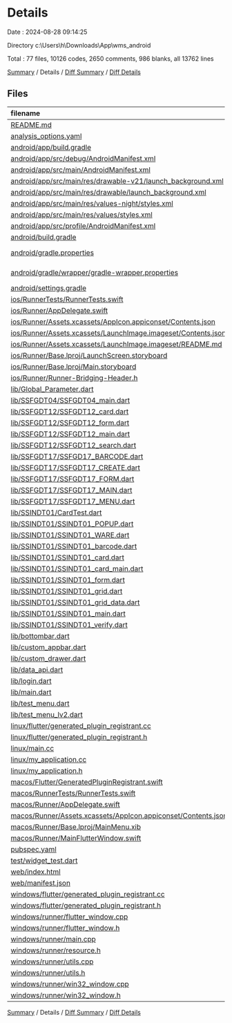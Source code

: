 # Details

Date : 2024-08-28 09:14:25

Directory c:\\Users\\h\\Downloads\\App\\wms_android

Total : 77 files,  10126 codes, 2650 comments, 986 blanks, all 13762 lines

[Summary](results.md) / Details / [Diff Summary](diff.md) / [Diff Details](diff-details.md)

## Files
| filename | language | code | comment | blank | total |
| :--- | :--- | ---: | ---: | ---: | ---: |
| [README.md](/README.md) | Markdown | 10 | 0 | 7 | 17 |
| [analysis_options.yaml](/analysis_options.yaml) | YAML | 3 | 22 | 4 | 29 |
| [android/app/build.gradle](/android/app/build.gradle) | Gradle | 44 | 6 | 9 | 59 |
| [android/app/src/debug/AndroidManifest.xml](/android/app/src/debug/AndroidManifest.xml) | XML | 3 | 4 | 1 | 8 |
| [android/app/src/main/AndroidManifest.xml](/android/app/src/main/AndroidManifest.xml) | XML | 39 | 11 | 2 | 52 |
| [android/app/src/main/res/drawable-v21/launch_background.xml](/android/app/src/main/res/drawable-v21/launch_background.xml) | XML | 4 | 7 | 2 | 13 |
| [android/app/src/main/res/drawable/launch_background.xml](/android/app/src/main/res/drawable/launch_background.xml) | XML | 4 | 7 | 2 | 13 |
| [android/app/src/main/res/values-night/styles.xml](/android/app/src/main/res/values-night/styles.xml) | XML | 9 | 9 | 1 | 19 |
| [android/app/src/main/res/values/styles.xml](/android/app/src/main/res/values/styles.xml) | XML | 9 | 9 | 1 | 19 |
| [android/app/src/profile/AndroidManifest.xml](/android/app/src/profile/AndroidManifest.xml) | XML | 3 | 4 | 1 | 8 |
| [android/build.gradle](/android/build.gradle) | Gradle | 16 | 0 | 3 | 19 |
| [android/gradle.properties](/android/gradle.properties) | Java Properties | 3 | 0 | 1 | 4 |
| [android/gradle/wrapper/gradle-wrapper.properties](/android/gradle/wrapper/gradle-wrapper.properties) | Java Properties | 7 | 0 | 1 | 8 |
| [android/settings.gradle](/android/settings.gradle) | Gradle | 21 | 0 | 5 | 26 |
| [ios/RunnerTests/RunnerTests.swift](/ios/RunnerTests/RunnerTests.swift) | Swift | 7 | 2 | 4 | 13 |
| [ios/Runner/AppDelegate.swift](/ios/Runner/AppDelegate.swift) | Swift | 12 | 0 | 2 | 14 |
| [ios/Runner/Assets.xcassets/AppIcon.appiconset/Contents.json](/ios/Runner/Assets.xcassets/AppIcon.appiconset/Contents.json) | JSON | 122 | 0 | 1 | 123 |
| [ios/Runner/Assets.xcassets/LaunchImage.imageset/Contents.json](/ios/Runner/Assets.xcassets/LaunchImage.imageset/Contents.json) | JSON | 23 | 0 | 1 | 24 |
| [ios/Runner/Assets.xcassets/LaunchImage.imageset/README.md](/ios/Runner/Assets.xcassets/LaunchImage.imageset/README.md) | Markdown | 3 | 0 | 2 | 5 |
| [ios/Runner/Base.lproj/LaunchScreen.storyboard](/ios/Runner/Base.lproj/LaunchScreen.storyboard) | XML | 36 | 1 | 1 | 38 |
| [ios/Runner/Base.lproj/Main.storyboard](/ios/Runner/Base.lproj/Main.storyboard) | XML | 25 | 1 | 1 | 27 |
| [ios/Runner/Runner-Bridging-Header.h](/ios/Runner/Runner-Bridging-Header.h) | C++ | 1 | 0 | 1 | 2 |
| [lib/Global_Parameter.dart](/lib/Global_Parameter.dart) | Dart | 9 | 3 | 2 | 14 |
| [lib/SSFGDT04/SSFGDT04_main.dart](/lib/SSFGDT04/SSFGDT04_main.dart) | Dart | 29 | 0 | 7 | 36 |
| [lib/SSFGDT12/SSFGDT12_card.dart](/lib/SSFGDT12/SSFGDT12_card.dart) | Dart | 224 | 12 | 13 | 249 |
| [lib/SSFGDT12/SSFGDT12_form.dart](/lib/SSFGDT12/SSFGDT12_form.dart) | Dart | 418 | 32 | 18 | 468 |
| [lib/SSFGDT12/SSFGDT12_main.dart](/lib/SSFGDT12/SSFGDT12_main.dart) | Dart | 156 | 18 | 13 | 187 |
| [lib/SSFGDT12/SSFGDT12_search.dart](/lib/SSFGDT12/SSFGDT12_search.dart) | Dart | 236 | 55 | 9 | 300 |
| [lib/SSFGDT17/SSFGD17_BARCODE.dart](/lib/SSFGDT17/SSFGD17_BARCODE.dart) | Dart | 172 | 0 | 14 | 186 |
| [lib/SSFGDT17/SSFGDT17_CREATE.dart](/lib/SSFGDT17/SSFGDT17_CREATE.dart) | Dart | 498 | 6 | 38 | 542 |
| [lib/SSFGDT17/SSFGDT17_FORM.dart](/lib/SSFGDT17/SSFGDT17_FORM.dart) | Dart | 205 | 0 | 24 | 229 |
| [lib/SSFGDT17/SSFGDT17_MAIN.dart](/lib/SSFGDT17/SSFGDT17_MAIN.dart) | Dart | 416 | 1 | 41 | 458 |
| [lib/SSFGDT17/SSFGDT17_MENU.dart](/lib/SSFGDT17/SSFGDT17_MENU.dart) | Dart | 158 | 1 | 8 | 167 |
| [lib/SSINDT01/CardTest.dart](/lib/SSINDT01/CardTest.dart) | Dart | 0 | 450 | 27 | 477 |
| [lib/SSINDT01/SSINDT01_POPUP.dart](/lib/SSINDT01/SSINDT01_POPUP.dart) | Dart | 146 | 4 | 2 | 152 |
| [lib/SSINDT01/SSINDT01_WARE.dart](/lib/SSINDT01/SSINDT01_WARE.dart) | Dart | 156 | 18 | 13 | 187 |
| [lib/SSINDT01/SSINDT01_barcode.dart](/lib/SSINDT01/SSINDT01_barcode.dart) | Dart | 414 | 25 | 22 | 461 |
| [lib/SSINDT01/SSINDT01_card.dart](/lib/SSINDT01/SSINDT01_card.dart) | Dart | 543 | 8 | 37 | 588 |
| [lib/SSINDT01/SSINDT01_card_main.dart](/lib/SSINDT01/SSINDT01_card_main.dart) | Dart | 543 | 8 | 37 | 588 |
| [lib/SSINDT01/SSINDT01_form.dart](/lib/SSINDT01/SSINDT01_form.dart) | Dart | 806 | 11 | 53 | 870 |
| [lib/SSINDT01/SSINDT01_grid.dart](/lib/SSINDT01/SSINDT01_grid.dart) | Dart | 0 | 1,463 | 70 | 1,533 |
| [lib/SSINDT01/SSINDT01_grid_data.dart](/lib/SSINDT01/SSINDT01_grid_data.dart) | Dart | 1,252 | 13 | 78 | 1,343 |
| [lib/SSINDT01/SSINDT01_main.dart](/lib/SSINDT01/SSINDT01_main.dart) | Dart | 714 | 36 | 54 | 804 |
| [lib/SSINDT01/SSINDT01_verify.dart](/lib/SSINDT01/SSINDT01_verify.dart) | Dart | 407 | 4 | 36 | 447 |
| [lib/bottombar.dart](/lib/bottombar.dart) | Dart | 130 | 0 | 11 | 141 |
| [lib/custom_appbar.dart](/lib/custom_appbar.dart) | Dart | 45 | 32 | 5 | 82 |
| [lib/custom_drawer.dart](/lib/custom_drawer.dart) | Dart | 218 | 28 | 3 | 249 |
| [lib/data_api.dart](/lib/data_api.dart) | Dart | 49 | 3 | 7 | 59 |
| [lib/login.dart](/lib/login.dart) | Dart | 264 | 3 | 15 | 282 |
| [lib/main.dart](/lib/main.dart) | Dart | 210 | 3 | 26 | 239 |
| [lib/test_menu.dart](/lib/test_menu.dart) | Dart | 0 | 161 | 12 | 173 |
| [lib/test_menu_lv2.dart](/lib/test_menu_lv2.dart) | Dart | 223 | 12 | 18 | 253 |
| [linux/flutter/generated_plugin_registrant.cc](/linux/flutter/generated_plugin_registrant.cc) | C++ | 7 | 4 | 5 | 16 |
| [linux/flutter/generated_plugin_registrant.h](/linux/flutter/generated_plugin_registrant.h) | C++ | 5 | 5 | 6 | 16 |
| [linux/main.cc](/linux/main.cc) | C++ | 5 | 0 | 2 | 7 |
| [linux/my_application.cc](/linux/my_application.cc) | C++ | 82 | 17 | 26 | 125 |
| [linux/my_application.h](/linux/my_application.h) | C++ | 7 | 7 | 5 | 19 |
| [macos/Flutter/GeneratedPluginRegistrant.swift](/macos/Flutter/GeneratedPluginRegistrant.swift) | Swift | 6 | 3 | 4 | 13 |
| [macos/RunnerTests/RunnerTests.swift](/macos/RunnerTests/RunnerTests.swift) | Swift | 7 | 2 | 4 | 13 |
| [macos/Runner/AppDelegate.swift](/macos/Runner/AppDelegate.swift) | Swift | 8 | 0 | 2 | 10 |
| [macos/Runner/Assets.xcassets/AppIcon.appiconset/Contents.json](/macos/Runner/Assets.xcassets/AppIcon.appiconset/Contents.json) | JSON | 68 | 0 | 1 | 69 |
| [macos/Runner/Base.lproj/MainMenu.xib](/macos/Runner/Base.lproj/MainMenu.xib) | XML | 343 | 0 | 1 | 344 |
| [macos/Runner/MainFlutterWindow.swift](/macos/Runner/MainFlutterWindow.swift) | Swift | 12 | 0 | 4 | 16 |
| [pubspec.yaml](/pubspec.yaml) | YAML | 24 | 0 | 4 | 28 |
| [test/widget_test.dart](/test/widget_test.dart) | Dart | 14 | 10 | 7 | 31 |
| [web/index.html](/web/index.html) | HTML | 19 | 15 | 5 | 39 |
| [web/manifest.json](/web/manifest.json) | JSON | 35 | 0 | 1 | 36 |
| [windows/flutter/generated_plugin_registrant.cc](/windows/flutter/generated_plugin_registrant.cc) | C++ | 6 | 4 | 5 | 15 |
| [windows/flutter/generated_plugin_registrant.h](/windows/flutter/generated_plugin_registrant.h) | C++ | 5 | 5 | 6 | 16 |
| [windows/runner/flutter_window.cpp](/windows/runner/flutter_window.cpp) | C++ | 49 | 7 | 16 | 72 |
| [windows/runner/flutter_window.h](/windows/runner/flutter_window.h) | C++ | 20 | 5 | 9 | 34 |
| [windows/runner/main.cpp](/windows/runner/main.cpp) | C++ | 30 | 4 | 10 | 44 |
| [windows/runner/resource.h](/windows/runner/resource.h) | C++ | 9 | 6 | 2 | 17 |
| [windows/runner/utils.cpp](/windows/runner/utils.cpp) | C++ | 54 | 2 | 10 | 66 |
| [windows/runner/utils.h](/windows/runner/utils.h) | C++ | 8 | 6 | 6 | 20 |
| [windows/runner/win32_window.cpp](/windows/runner/win32_window.cpp) | C++ | 210 | 24 | 55 | 289 |
| [windows/runner/win32_window.h](/windows/runner/win32_window.h) | C++ | 48 | 31 | 24 | 103 |

[Summary](results.md) / Details / [Diff Summary](diff.md) / [Diff Details](diff-details.md)